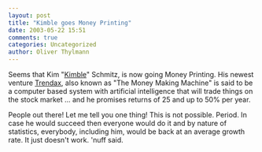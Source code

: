 ```yaml
---
layout: post
title: "Kimble goes Money Printing"
date: 2003-05-22 15:51
comments: true
categories: Uncategorized
author: Oliver Thylmann
---
```



Seems that Kim &quot;[Kimble](http://www.kimble.org/)&quot; Schmitz, is now going Money Printing. His newest venture [Trendax](http://www.trendax.com/), also known as &quot;The Money Making Machine&quot; is said to be a computer based system with artificial intelligence that will trade things on the stock market ... and he promises returns of 25 and up to 50% per year. 

People out there! Let me tell you one thing! This is not possible. Period. In case he would succeed then everyone would do it and by nature of statistics, everybody, including him, would be back at an average growth rate. It just doesn't work. 'nuff said.


